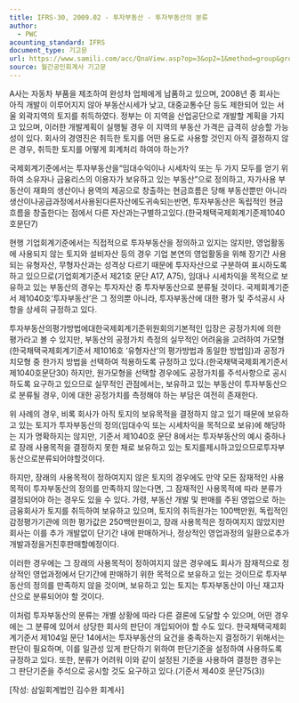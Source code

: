 ```yaml
---
title: IFRS-30, 2009.02 - 투자부동산 - 투자부동산의 분류
author:
  - PWC
acounting_standard: IFRS
document_type: 기고문
url: https://www.samili.com/acc/QnaView.asp?op=3&op2=1&method=group&group=2086-15;1&orgcode=0&searchword=&page=33&code=IFRS%2D30%3A200902
source: 월간공인회계사 기고문
---
```

A사는 자동차 부품을 제조하여 완성차 업체에게 납품하고 있으며, 2008년 중 회사는 아직 개발이 이루어지지 않아 부동산시세가 낮고, 대중교통수단 등도 제한되어 있는 서울 외곽지역의 토지를 취득하였다. 정부는 이 지역을 산업공단으로 개발할 계획을 가지고 있으며, 이러한 개발계획이 실행될 경우 이 지역의 부동산 가격은 급격히 상승할 가능성이 있다. 회사의 경영진은 취득한 토지를 어떤 용도로 사용할 것인지 아직 결정하지 않은 경우, 취득한 토지를 어떻게 회계처리 하여야 하는가?

  

국제회계기준에서는 투자부동산을“임대수익이나 시세차익 또는 두 가지 모두를 얻기 위하여 소유자나 금융리스의 이용자가 보유하고 있는 부동산”으로 정의하고, 자가사용 부동산이 재화의 생산이나 용역의 제공으로 창출하는 현금흐름은 당해 부동산뿐만 아니라생산이나공급과정에서사용된다른자산에도귀속되는반면, 투자부동산은 독립적인 현금흐름을 창출한다는 점에서 다른 자산과는구별하고있다.(한국채택국제회계기준제1040호문단7)

  

현행 기업회계기준에서는 직접적으로 투자부동산을 정의하고 있지는 않지만, 영업활동에 사용되지 않는 토지와 설비자산 등의 경우 기업 본연의 영업활동을 위해 장기간 사용되는 유형자산, 무형자산과는 성격상 다르기 때문에 투자자산으로 구분하여 표시하도록 하고 있으므로(기업회계기준서 제21호 문단 A17, A75), 임대나 시세차익을 목적으로 보유하고 있는 부동산의 경우는 투자자산 중 투자부동산으로 분류될 것이다. 국제회계기준서 제1040호‘투자부동산’은 그 정의뿐 아니라, 투자부동산에 대한 평가 및 주석공시 사항을 상세히 규정하고 있다.

  

투자부동산의평가방법에대한국제회계기준위원회의기본적인 입장은 공정가치에 의한 평가라고 볼 수 있지만, 부동산의 공정가치 측정의 실무적인 어려움을 고려하여 가모형(한국채택국제회계기준서 제1016호 ‘유형자산’의 평가방법과 동일한 방법임)과 공정가치모형 중 한가지 방법을 선택하여 적용하도록 규정하고 있다.(한국채택국제회계기준서 제1040호문단30) 하지만, 원가모형을 선택할 경우에도 공정가치를 주석사항으로 공시하도록 요구하고 있으므로 실무적인 관점에서는, 보유하고 있는 부동산이 투자부동산으로 분류될 경우, 이에 대한 공정가치를 측정해야 하는 부담은 여전히 존재한다.

  

위 사례의 경우, 비록 회사가 아직 토지의 보유목적을 결정하지 않고 있기 때문에 보유하고 있는 토지가 투자부동산의 정의(임대수익 또는 시세차익을 목적으로 보유)에 해당하는 지가 명확하지는 않지만, 기준서 제1040호 문단 8에서는 투자부동산의 예시 중하나로 장래 사용목적을 결정하지 못한 채로 보유하고 있는 토지를제시하고있으므로투자부동산으로분류되어야할것이다.

  

하지만, 장래의 사용목적이 정하여지지 않은 토지의 경우에도 만약 모든 잠재적인 사용목적이 투자부동산의 정의를 만족하지 않는다면, 그 잠재적인 사용목적에 따라 분류가 결정되어야 하는 경우도 있을 수 있다. 가령, 부동산 개발 및 판매를 주된 영업으로 하는 금융회사가 토지를 취득하여 보유하고 있으며, 토지의 취득원가는 100백만원, 독립적인 감정평가기관에 의한 평가값은 250백만원이고, 장래 사용목적은 정하여지지 않았지만 회사는 이를 추가 개발없이 단기간 내에 판매하거나, 정상적인 영업과정의 일환으로추가개발과정을거친후판매할예정이다.

  

이러한 경우에는 그 장래의 사용목적이 정하여지지 않은 경우에도 회사가 잠재적으로 정상적인 영업과정에서 단기간에 판매하기 위한 목적으로 보유하고 있는 것이므로 투자부동산의 정의를 만족하지 않을 것이며, 보유하고 있는 토지는 투자부동산이 아닌 재고자산으로 분류되어야 할 것이다.

  

이처럼 투자부동산의 분류는 개별 상황에 따라 다른 결론에 도달할 수 있으며, 어떤 경우에는 그 분류에 있어서 상당한 회사의 판단이 개입되어야 할 수도 있다. 한국채택국제회계기준서 제104일 문단 14에서는 투자부동산의 요건을 충족하는지 결정하기 위해서는 판단이 필요하며, 이를 일관성 있게 판단하기 위하여 판단기준을 설정하여 사용하도록 규정하고 있다. 또한, 분류가 어려워 이와 같이 설정된 기준을 사용하여 결정한 경우는 그 판단기준을 주석으로 공시할 것도 요구하고 있다.(기준서 제40호 문단75(3))

  

\[작성: 삼일회계법인 김수완 회계사\]